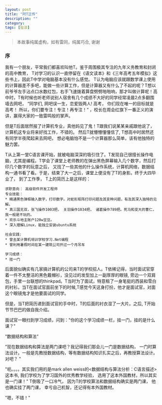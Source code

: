 ```yaml
---
layout: post
title: "阿T正传"
description: ""
category: 
tags: [扯淡]
---
```


> 本故事纯属虚构，如有雷同，纯属巧合, 谢谢


### 序

我有一个朋友，平常我们都喜欢叫他T。鉴于周围极其专注的九年义务教育和封闭的高中教育， T对学习的认识一直停留在《语文读本》和《三年高考五年模拟》这些书上，因此T中学对电脑基本没有什么感觉。 T认为电脑应该就跟数学课上使用的计算器差不多吧，能做一些计算工作，但是计算器又有什么了不起的呢？T想以前爷爷左手沾点口水数红包，右手飞速拨着算盘劈劈啪啪响，那才叫做计算呢！高中时，T有时候也听老师说别人宿舍有几个成绩不大好的同学经常凌晨2点多翻围墙去网吧， “同学们, 网吧误一生，恋爱毁两人!  高考， 你们现在唯一的目标就是高考！ 所以，你们要专注！专注！再专注！“ ，校长在周会红旗下一番正义的演讲，赢得大家的一致雷鸣般的掌声。 


但是T后面居然报了计算机专业，真他妈见了鬼！T跟我们说某某亲戚跟他说了，计算机这专业将来好找工作，不错的。 然后T就懵懵懂懂信了, T想高中时居然还有同学半夜爬起来去网吧， 想必电脑怕不是一个计算器那么简单，该有他独特的魅力罢。


T从上第一堂C语言课开始，就被电脑深深的吸引住了。T发现自己很擅长操作电脑，尤其是编程。T学会了课堂上老师教的在弹出黑色屏幕输入几个数字，然后打印几个数字的玩意之后， 又找了一些其他的什么操作系统，计算机网络，数据结构一通书看了看。于是，结束了大一之后，课堂上便没有了T的身影。终于大四毕业了， 到了工作季， T上的简历上是这样的： 

```
求职意向： 高级软件开发工程师
专业技能： 
* 精通黑色弹框输入数字，打印数字。对蛇形矩阵打印问题及其变种问题，有及其深入独特的见解。 
* 真三国无双，张飞操作1003把， 关羽操作1034把， 诸葛操作789把。死马和变大的曹仁，我一般是不玩的。
* 欢乐斗地主账户120w豆豆。
* 深入理解Linux，能独立安装ubuntu系统

社会实践: 
* 曾去某计算机培训学校学习.Net编程
* 曾利用暑假时间在某一建筑公司开过一个月吊车

学习成绩： 
* 挂一门
```

后面貌似确实有几家搞计算机的公司来T的学校招人。T依稀记得，当时面试官穿着一件不太整洁的黑色戴帽衫，没见过的发型加上一副厚厚的眼镜, 旁边一个双肩包，手里一台联想的thinkpad。T当时为了面试，特意租了一身笔挺的西装和雪白的衬衫。当T在面试官面前坐下的时候,T感觉今天这身打扮，他才是面试官，对面这个眼镜鬼才是他要面试的同学。  

但是，当T把简历递到面试官的手中时，T的后面的衬衣湿了一大片。之后, T开始节节巴巴的做自我介绍。 

面试官一眼扫到学习成绩，问到："你的这个学习成绩一栏，挂一门，挂的是什么课？"

“数据结构和算法”

"现在数据结构和算法是两门课吧？我记得我们那会儿一门是数据结构， 一门时算法设计。一般是先教授数据结构，等有数据结构知识扎实之后，再教授算法设计。对吧？ "

"呃。。。。其实我们用的是mark allen weiss的\<数据结构与算法分析：C语言描述\> 这本书, 我们学校为了学习国外的优秀教学经验， 选用了这本外国教材，所以其实是一门课！"  T倒吸了一口冷气， 因为T的学校算法和数据结构确实是两门课， 他也确实挂了两门课， 幸亏自己机智，还记得有本外国教材。 

"嗯，不错！"


